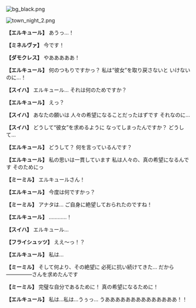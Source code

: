 
![bg_black.png](../images/backgrounds/bg_black.png)

![town_night_2.png](../images/backgrounds/town_night_2.png)

**【エルキュール】**
あうっ…！

**【ミネルヴァ】**
今です！

**【ダモクレス】**
やあああああ！

**【エルキュール】**
何のつもりですかっ？
私は“彼女”を取り戻さないと
いけないのに…！

**【スイハ】**
エルキュール…
それは何のためですか？

**【エルキュール】**
えっ？

**【スイハ】**
あなたの願いは
人々の希望になることだったはずです
それなのに…

**【スイハ】**
どうして“彼女”を求めるように
なってしまったんですか？
どうして…

**【エルキュール】**
どうして？
何を言っているんです？

**【エルキュール】**
私の思いは一貫しています
私は人々の、真の希望になるんです
そのためにっ

**【ミーミル】**
エルキュールさん！

**【エルキュール】**
今度は何ですかっ？

**【ミーミル】**
アナタは…
ご自身に絶望しておられたのですね！

**【エルキュール】**
…………！

**【スイハ】**
エルキュール…

**【フライシュッツ】**
ええ～っ！？

**【エルキュール】**
私は…

**【ミーミル】**
そして何より、その絶望に
必死に抗い続けてきた…
だから―――――さんを求めたんです

**【ミーミル】**
完璧な自分であるために！
真の希望になるために！

**【エルキュール】**
私は…私は…うぅっ…
うああああああああああああああ！！

